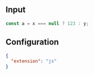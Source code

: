 
## Input
```javascript input
const a = x === null ? 123 : y;
```

## Configuration
```json configuration
{
  "extension": "js"
}
```
